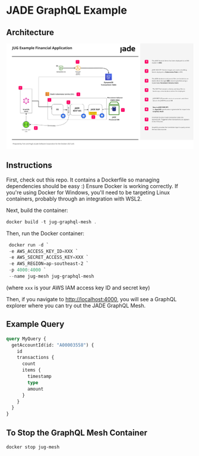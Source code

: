 # JADE GraphQL Example

## Architecture

![Alt text](./Architecture.jpg?raw=true "JUG Architectural Diagram")

## Instructions

First, check out this repo. It contains a Dockerfile so managing dependencies should be easy :) Ensure Docker is working correctly. If you're using Docker for Windows, you'll need to be targeting Linux containers, probably through an integration with WSL2.

Next, build the container:

```powershell
docker build -t jug-graphql-mesh .
```

Then, run the Docker container:

```powershell
 docker run -d `
 -e AWS_ACCESS_KEY_ID=XXX `
 -e AWS_SECRET_ACCESS_KEY=XXX `
 -e AWS_REGION=ap-southeast-2 `
 -p 4000:4000 `
 --name jug-mesh jug-graphql-mesh 
```

(where `xxx` is your AWS IAM access key ID and secret key)

Then, if you navigate to <http://localhost:4000>, you will see a GraphQL explorer where you can try out the JADE GraphQL Mesh.

## Example Query

```graphql
query MyQuery {
  getAccountId(id: "A00003558") {
    id
    transactions {
      count
      items {
        timestamp
        type
        amount
      }
    }
  }
}
```

## To Stop the GraphQL Mesh Container

```powershell
docker stop jug-mesh
```
